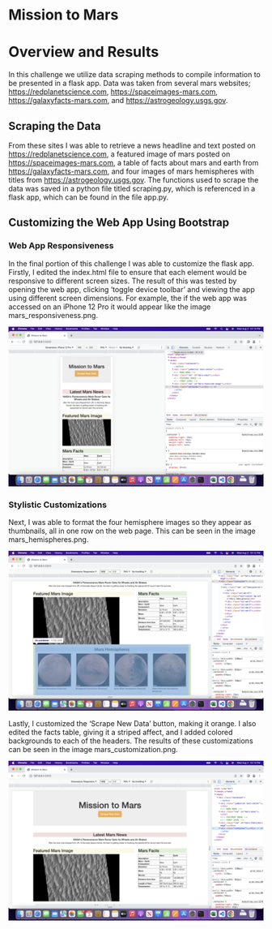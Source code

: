 # Mission to Mars
# Overview and Results

In this challenge we utilize data scraping methods to compile information to be presented in a flask app. Data was taken from several mars websites; https://redplanetscience.com,  https://spaceimages-mars.com, https://galaxyfacts-mars.com, and https://astrogeology.usgs.gov. 

## Scraping the Data

From these sites I was able to retrieve a news headline and text posted on https://redplanetscience.com, a featured image of mars posted on https://spaceimages-mars.com, a table of facts about mars and earth from https://galaxyfacts-mars.com, and four images of mars hemispheres with titles from https://astrogeology.usgs.gov. The functions used to scrape the data was saved in a python file titled scraping.py, which is referenced in a flask app, which can be found in the file app.py. 

## Customizing the Web App Using Bootstrap

### Web App Responsiveness
In the final portion of this challenge I was able to customize the flask app. Firstly, I edited the index.html file to ensure that each element would be responsive to different screen sizes. The result of this was tested by opening the web app, clicking ‘toggle device toolbar’ and viewing the app using different	screen dimensions. For example, the if the web app was accessed on an iPhone 12 Pro it would appear like the image mars_responsiveness.png.

![mars_responsiveness.png](Resources/mars_responsiveness.png)

### Stylistic Customizations 
Next, I was able to format the four hemisphere images so they appear as thumbnails, all in one row on the web page. This can be seen in the image mars_hemispheres.png. 

![mars_hemispheres.png](Resources/mars_hemispheres.png)

Lastly, I customized the ‘Scrape New Data’ button, making it orange. I also edited the facts table, giving it a striped affect, and I added colored backgrounds to each of the headers. The results of these customizations can be seen in the image mars_customization.png.

![mars_customization.png](Resources/mars_customization.png)

